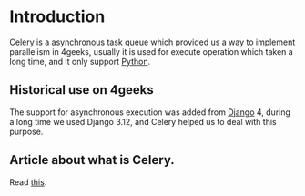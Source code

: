# Introduction

[Celery](https://docs.celeryq.dev/en/stable/index.html) is a [asynchronous](<https://en.wikipedia.org/wiki/Asynchrony_(computer_programming)>) [task queue](<https://en.wikipedia.org/wiki/Scheduling_(computing)#task_queue>) which provided us a way to implement parallelism in 4geeks, usually it is used for execute operation which taken a long time, and it only support [Python](https://www.python.org).

## Historical use on 4geeks

The support for asynchronous execution was added from [Django](../django/introduction.md) 4, during a long time we used Django 3.12, and Celery helped us to deal with this purpose.

## Article about what is Celery.

Read [this](https://docs.celeryq.dev/en/stable/getting-started/introduction.html).

